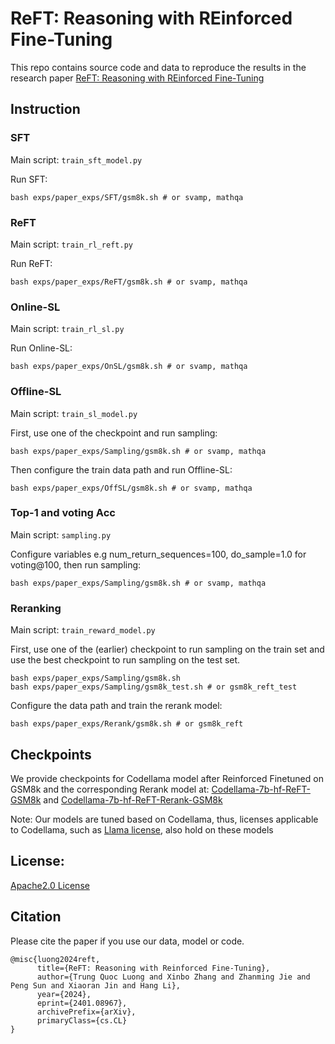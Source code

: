 # ReFT: Reasoning with REinforced Fine-Tuning
This repo contains source code and data to reproduce the results in the research paper [ReFT: Reasoning with REinforced Fine-Tuning](https://arxiv.org/abs/2401.08967)

## Instruction
### SFT
Main script: `train_sft_model.py`

Run SFT:
```
bash exps/paper_exps/SFT/gsm8k.sh # or svamp, mathqa
```
### ReFT
Main script: `train_rl_reft.py`

Run ReFT:
```
bash exps/paper_exps/ReFT/gsm8k.sh # or svamp, mathqa
```

### Online-SL
Main script: `train_rl_sl.py`

Run Online-SL:
```
bash exps/paper_exps/OnSL/gsm8k.sh # or svamp, mathqa
```

### Offline-SL
Main script: `train_sl_model.py`

First, use one of the checkpoint and run sampling:
```
bash exps/paper_exps/Sampling/gsm8k.sh # or svamp, mathqa
```

Then configure the train data path and run Offline-SL:
```
bash exps/paper_exps/OffSL/gsm8k.sh # or svamp, mathqa
```

### Top-1 and voting Acc
Main script: `sampling.py`

Configure variables e.g num_return_sequences=100, do_sample=1.0 for voting@100, then run sampling:
```
bash exps/paper_exps/Sampling/gsm8k.sh # or svamp, mathqa
```

### Reranking
Main script: `train_reward_model.py`

First, use one of the (earlier) checkpoint to run sampling on the train set and use the best checkpoint to run sampling on the test set.
```
bash exps/paper_exps/Sampling/gsm8k.sh 
bash exps/paper_exps/Sampling/gsm8k_test.sh # or gsm8k_reft_test
```
Configure the data path and train the rerank model:
```
bash exps/paper_exps/Rerank/gsm8k.sh # or gsm8k_reft
```

## Checkpoints
We provide checkpoints for Codellama model after Reinforced Finetuned on GSM8k and the corresponding Rerank model at: [Codellama-7b-hf-ReFT-GSM8k](https://huggingface.co/lqtrung1998/Codellama-7b-hf-ReFT-GSM8k) and [Codellama-7b-hf-ReFT-Rerank-GSM8k](https://huggingface.co/lqtrung1998/Codellama-7b-hf-ReFT-Rerank-GSM8k)

Note: Our models are tuned based on Codellama, thus, licenses applicable to Codellama, such as [Llama license](https://github.com/lqtrung1998/mwp_ReFT/blob/main/Llama_License.txt), also hold on these models

## License:
[Apache2.0 License](https://github.com/lqtrung1998/mwp_ReFT/blob/main/License.txt)

## Citation
Please cite the paper if you use our data, model or code.
```
@misc{luong2024reft,
      title={ReFT: Reasoning with Reinforced Fine-Tuning}, 
      author={Trung Quoc Luong and Xinbo Zhang and Zhanming Jie and Peng Sun and Xiaoran Jin and Hang Li},
      year={2024},
      eprint={2401.08967},
      archivePrefix={arXiv},
      primaryClass={cs.CL}
}
```
